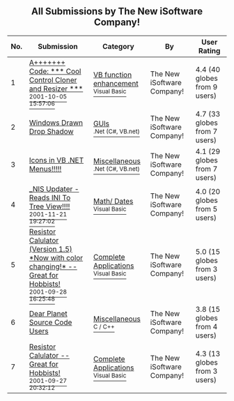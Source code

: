 ﻿<div align="center">

## All Submissions by The New iSoftware Company\!

</div>

No.  | Submission | Category | By   | User Rating
---- | ---------- | -------- | ---- | -----------
1 | [A\+\+\+\+\+\+\+ Code: \*\*\* Cool Control Cloner and Resizer \*\*\*<br /><sup>2001-10-05 15:57:06</sup>](https://github.com/Planet-Source-Code/the-new-isoftware-company-a-code-cool-control-cloner-and-resizer__1-27830) | [VB function enhancement<br /><sup>Visual Basic</sup>](../ByCategory/vb-function-enhancement__1-25.md) | The New iSoftware Company\! | 4.4 (40 globes from 9 users)
2 | [Windows Drawn Drop Shadow<br />](https://github.com/Planet-Source-Code/the-new-isoftware-company-windows-drawn-drop-shadow__10-3392) | [GUIs<br /><sup>.Net (C#, VB.net)</sup>](../ByCategory/guis__10-30.md) | The New iSoftware Company\! | 4.7 (33 globes from 7 users)
3 | [Icons in VB \.NET Menus\!\!\!\!\!<br />](https://github.com/Planet-Source-Code/the-new-isoftware-company-icons-in-vb-net-menus__10-179) | [Miscellaneous<br /><sup>.Net (C#, VB.net)</sup>](../ByCategory/miscellaneous__10-1.md) | The New iSoftware Company\! | 4.1 (29 globes from 7 users)
4 | [\_NIS Updater \- Reads INI To Tree View\!\!\!\!<br /><sup>2001-11-21 19:27:02</sup>](https://github.com/Planet-Source-Code/the-new-isoftware-company-nis-updater-reads-ini-to-tree-view__1-29080) | [Math/ Dates<br /><sup>Visual Basic</sup>](../ByCategory/math-dates__1-37.md) | The New iSoftware Company\! | 4.0 (20 globes from 5 users)
5 | [Resistor Calulator \(Version 1\.5\)  \*Now with color changing\!\* \-\- Great for Hobbists\!<br /><sup>2001-09-28 16:25:48</sup>](https://github.com/Planet-Source-Code/the-new-isoftware-company-resistor-calulator-version-1-5-now-with-color-changing-great-for__1-27628) | [Complete Applications<br /><sup>Visual Basic</sup>](../ByCategory/complete-applications__1-27.md) | The New iSoftware Company\! | 5.0 (15 globes from 3 users)
6 | [Dear Planet Source Code Users<br />](https://github.com/Planet-Source-Code/the-new-isoftware-company-dear-planet-source-code-users__3-4834) | [Miscellaneous<br /><sup>C / C++</sup>](../ByCategory/miscellaneous__3-1.md) | The New iSoftware Company\! | 3.8 (15 globes from 4 users)
7 | [Resistor Calulator \-\- Great for Hobbists\!<br /><sup>2001-09-27 20:32:12</sup>](https://github.com/Planet-Source-Code/the-new-isoftware-company-resistor-calulator-great-for-hobbists__1-27600) | [Complete Applications<br /><sup>Visual Basic</sup>](../ByCategory/complete-applications__1-27.md) | The New iSoftware Company\! | 4.3 (13 globes from 3 users)
